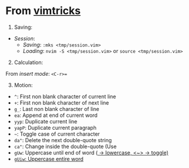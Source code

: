 # From [vimtricks](https://bit.ly/vimtricks)


1. Saving:

* *Session*:
   * _Saving_: `:mks <tmp/session.vim>`
   * _Loading_: `nvim -S <tmp/session.vim>` or `source <tmp/session.vim>`

2. Calculation:

From _insert mode_: `<C-r>=`

3. Motion:

 * `^`: First non blank character of current line
 * `+`: First non blank character of next line
 * `g_`: Last non blank character of line
 * `ea`: Append at end of current word
 * `yyp`: Duplicate current line
 * `yapP`: Duplicate current paragraph
 * `~`: Toggle case of current character
 * `da"`: Delete the next double-quote string
 * `ca"`: Change inside the double-quote (Use
 * `gUw`: Uppercase until end of word (<u> -> lowercase, <~> -> toggle)
 * `gUiw`: Uppercase entire word

